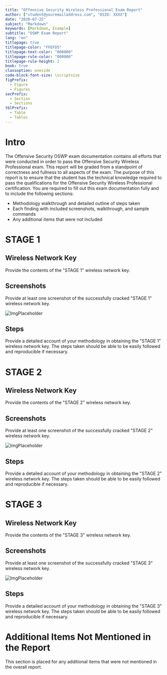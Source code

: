 ```yaml
---
title: "Offensive Security Wireless Professional Exam Report"
author: ["student@youremailaddress.com", "OSID: XXXX"]
date: "2020-07-25"
subject: "Markdown"
keywords: [Markdown, Example]
subtitle: "OSWP Exam Report"
lang: "en"
titlepage: true
titlepage-color: "FFEFD5"
titlepage-text-color: "000000"
titlepage-rule-color: "000000"
titlepage-rule-height: 2
book: true
classoption: oneside
code-block-font-size: \scriptsize
figPrefix:
  - Figure
  - Figures
secPrefix:
  - Section
  - Sections
tblPrefix:
  - Table
  - Tables
---
```

# Intro

The Offensive Security OSWP exam documentation contains all efforts that were conducted in order to pass the Offensive Security Wireless Professional exam. This report will be graded from a standpoint of correctness and fullness to all aspects of the exam. The purpose of this report is to ensure that the student has the technical knowledge required to pass the qualifications for the Offensive Security Wireless Professional certification.
You are required to fill out this exam documentation fully and to include the following sections:

- Methodology walkthrough and detailed outline of steps taken
- Each finding with included screenshots, walkthrough, and sample commands
- Any additional items that were not included

# STAGE 1

## Wireless Network Key

Provide the contents of the "STAGE 1" wireless network key.

## Screenshots

Provide at least one screenshot of the successfully cracked "STAGE 1" wireless network key.

![ImgPlaceholder](img/placeholder-image-300x225.png)

## Steps

Provide a detailed account of your methodology in obtaining the "STAGE 1" wireless network key. The steps taken should be able to be easily followed and reproducible if necessary.

# STAGE 2

## Wireless Network Key

Provide the contents of the "STAGE 2" wireless network key.

## Screenshots

Provide at least one screenshot of the successfully cracked "STAGE 2" wireless network key.

![ImgPlaceholder](img/placeholder-image-300x225.png)

## Steps

Provide a detailed account of your methodology in obtaining the "STAGE 2" wireless network key. The steps taken should be able to be easily followed and reproducible if necessary.

# STAGE 3

## Wireless Network Key

Provide the contents of the "STAGE 3" wireless network key.

## Screenshots

Provide at least one screenshot of the successfully cracked "STAGE 3" wireless network key.

![ImgPlaceholder](img/placeholder-image-300x225.png)

## Steps

Provide a detailed account of your methodology in obtaining the "STAGE 3" wireless network key. The steps taken should be able to be easily followed and reproducible if necessary.

# Additional Items Not Mentioned in the Report

This section is placed for any additional items that were not mentioned in the overall report.
